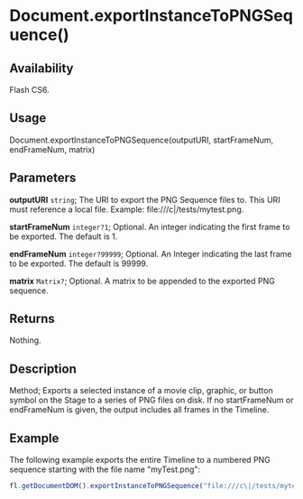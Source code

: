 # Document.exportInstanceToPNGSequence()

## Availability

Flash CS6.

## Usage

Document.exportInstanceToPNGSequence(outputURI, startFrameNum, endFrameNum, matrix)

## Parameters

**outputURI** `string`; The URI to export the PNG Sequence files to. This URI must reference a local file. Example: file:///c\|/tests/mytest.png.

**startFrameNum** `integer?1`; Optional. An integer indicating the first frame to be exported. The default is 1.

**endFrameNum** `integer?99999`; Optional. An Integer indicating the last frame to be exported. The default is 99999.

**matrix** `Matrix?`; Optional. A matrix to be appended to the exported PNG sequence.

## Returns

Nothing.

## Description

Method; Exports a selected instance of a movie clip, graphic, or button symbol on the Stage to a series of PNG files on disk. If no startFrameNum or endFrameNum is given, the output includes all frames in the Timeline.

## Example

The following example exports the entire Timeline to a numbered PNG sequence starting with the file name "myTest.png":

```javascript
fl.getDocumentDOM().exportInstanceToPNGSequence("file:///c\|/tests/mytest.png");
```
